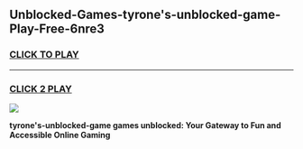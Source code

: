 
## Unblocked-Games-tyrone's-unblocked-game-Play-Free-6nre3
<h3>
<a href="https://premium76.site?title=tyrone's-unblocked-game&ref=10A">CLICK TO PLAY</a></h3>
<hr>

<h3>
<a href="https://premium76.site?title=tyrone's-unblocked-game&ref=10A">CLICK 2 PLAY</a>
  
</h3>

<a href="https://premium76.site?title=tyrone's-unblocked-game&ref=10A"><img src="https://clearcache.store/games.png"></a>


**tyrone's-unblocked-game games unblocked: Your Gateway to Fun and Accessible Online Gaming**
